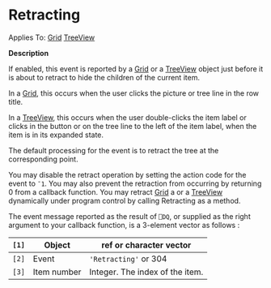 



<h1 class="heading"><span class="name">Retracting</span></h1>

Applies To: [Grid](./grid.md) [TreeView](./treeview.md)


**Description**


If enabled, this event is reported by a [Grid](./grid.md) or a [TreeView](./treeview.md) object just before it is about to retract to hide the children of the current item.


In a [Grid](./grid.md), this occurs when the user clicks the picture or tree line in the row title.


In a [TreeView](./treeview.md), this occurs when the user double-clicks the item label or clicks in the button or on the tree line to the left of the item label, when the item is in its expanded state.


The default processing for the event is to retract the tree at the corresponding point.


You may disable the retract operation by setting the action code for the event to `¯1`. You may also prevent the retraction from occurring by returning 0 from a callback function. You may retract [Grid](./grid.md) a or a [TreeView](./treeview.md) dynamically under program control by calling Retracting as a method.


The event message reported as the result of `⎕DQ`, or supplied as the right argument to your callback function, is a 3-element vector as follows :


| `[1]` | Object | ref or character vector |
| --- | --- | ---  |
| `[2]` | Event | `'Retracting'` or 304 |
| `[3]` | Item number | Integer. The index of the item. |


